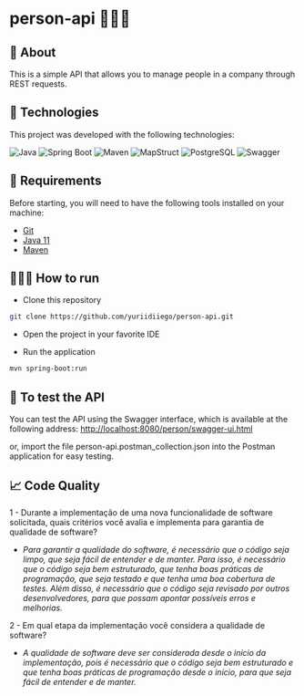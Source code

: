 # person-api 👨🏽‍💻

## 📖 About

This is a simple API that allows you to manage people in a company through REST requests.

## 🚀 Technologies

This project was developed with the following technologies:

<img src="https://img.shields.io/badge/-Java-007396?style=flat-square&logo=java&logoColor=white" alt="Java" />

<img src="https://img.shields.io/badge/-Spring%20Boot-6DB33F?style=flat-square&logo=spring&logoColor=white" alt="Spring Boot" /> 
<img src="https://img.shields.io/badge/-Maven-C71A36?style=flat-square&logo=apache-maven&logoColor=white" alt="Maven" /> <img src="https://img.shields.io/badge/-MapStruct-007396?style=flat-square&logo=mapstruct&logoColor=white" alt="MapStruct" />
<img src="https://img.shields.io/badge/-PostgreSQL-336791?style=flat-square&logo=postgresql&logoColor=white" alt="PostgreSQL" />
<img src="https://img.shields.io/badge/-Swagger-007396?style=flat-square&logo=swagger&logoColor=white" alt="Swagger" />

## 📝 Requirements

Before starting, you will need to have the following tools installed on your machine:

- [Git](https://git-scm.com)
- [Java 11](https://www.java.com/pt-BR/)
- [Maven](https://maven.apache.org/)

## 🏃🏽‍♂️ How to run

- Clone this repository

```bash
git clone https://github.com/yuriidiiego/person-api.git
```

- Open the project in your favorite IDE

- Run the application

```bash
mvn spring-boot:run
```

## 🧪 To test the API

You can test the API using the Swagger interface, which is available at the following address: <http://localhost:8080/person/swagger-ui.html>

or, import the file person-api.postman_collection.json into the Postman application for easy testing.

## 📈 Code Quality

1 - Durante a implementação de uma nova funcionalidade de software solicitada, quais critérios você avalia e implementa para garantia de qualidade de software?

- _Para garantir a qualidade do software, é necessário que o código seja limpo, que seja fácil de entender e de manter. Para isso, é necessário que o código seja bem estruturado, que tenha boas práticas de programação, que seja testado e que tenha uma boa cobertura de testes. Além disso, é necessário que o código seja revisado por outros desenvolvedores, para que possam apontar possíveis erros e melhorias._

2 - Em qual etapa da implementação você considera a qualidade de software?

- _A qualidade de software deve ser considerada desde o início da implementação, pois é necessário que o código seja bem estruturado e que tenha boas práticas de programação desde o início, para que seja fácil de entender e de manter._
